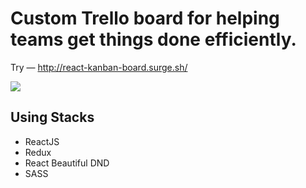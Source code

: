 # Custom Trello board for helping teams get things done efficiently.

Try — http://react-kanban-board.surge.sh/

![]('./src/assets/Screenshot_2.png')

## Using Stacks

- ReactJS
- Redux
- React Beautiful DND
- SASS
